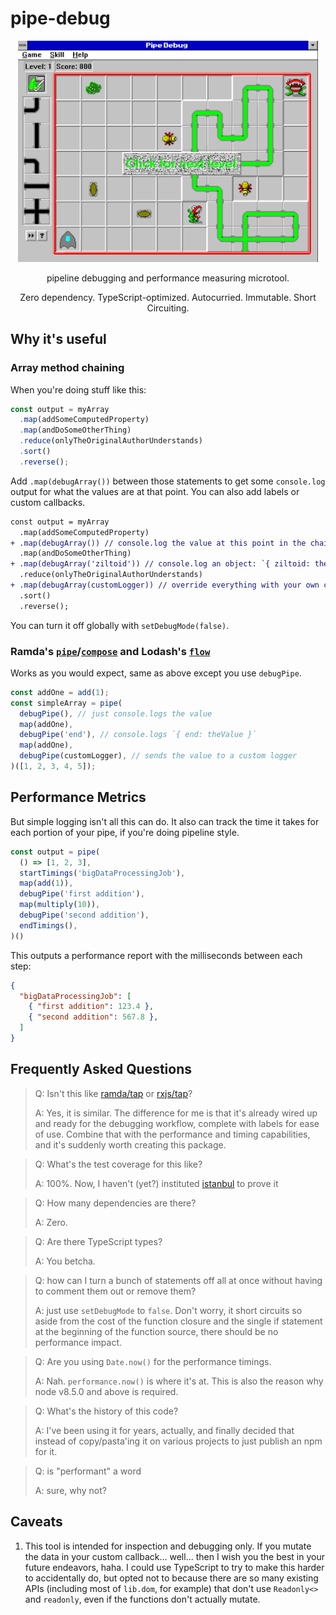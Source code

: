 # pipe-debug

<p align="center">
  <img alt="pipe debugger" src="./assets/pipe-debug.png" width="480">
</p>

<p align="center">
pipeline debugging and performance measuring microtool.
</p>

<p align="center">
Zero dependency. TypeScript-optimized.  Autocurried.  Immutable.  Short Circuiting.
</p>

## Why it's useful

### Array method chaining

When you're doing stuff like this:
```ts
const output = myArray
  .map(addSomeComputedProperty)
  .map(andDoSomeOtherThing)
  .reduce(onlyTheOriginalAuthorUnderstands)
  .sort()
  .reverse();
```

Add `.map(debugArray())` between those statements to get some `console.log` output for what the values are at that point.  You can also add labels or custom callbacks.

```diff
const output = myArray
  .map(addSomeComputedProperty)
+ .map(debugArray()) // console.log the value at this point in the chain
  .map(andDoSomeOtherThing)
+ .map(debugArray('ziltoid')) // console.log an object: `{ ziltoid: theValueAtThisPoint }`
  .reduce(onlyTheOriginalAuthorUnderstands)
+ .map(debugArray(customLogger)) // override everything with your own custom logger
  .sort()
  .reverse();
```

You can turn it off globally with `setDebugMode(false)`.

### Ramda's [`pipe`](https://ramdajs.com/docs/#pipe)/[`compose`](https://ramdajs.com/docs/#compose) and Lodash's [`flow`](https://lodash.com/docs/#flow)

Works as you would expect, same as above except you use `debugPipe`.

```ts
const addOne = add(1);
const simpleArray = pipe(
  debugPipe(), // just console.logs the value
  map(addOne),
  debugPipe('end'), // console.logs `{ end: theValue }`
  map(addOne),
  debugPipe(customLogger), // sends the value to a custom logger
)([1, 2, 3, 4, 5]);
```

## Performance Metrics

But simple logging isn't all this can do.  It also can track the time it takes for each portion of your pipe, if you're doing pipeline style.

```ts
const output = pipe(
  () => [1, 2, 3],
  startTimings('bigDataProcessingJob'),
  map(add(1)),
  debugPipe('first addition'),
  map(multiply(10)),
  debugPipe('second addition'),
  endTimings(),
)()
```

This outputs a performance report with the milliseconds between each step:

```json
{
  "bigDataProcessingJob": [
    { "first addition": 123.4 },
    { "second addition": 567.8 },
  ]
}
```


## Frequently Asked Questions

> Q: Isn't this like [ramda/tap](https://ramdajs.com/docs/#tap) or [rxjs/tap](https://rxjs-dev.firebaseapp.com/api/operators/tap)?
>
> A: Yes, it is similar.  The difference for me is that it's already wired up and ready for the debugging workflow, complete with labels for ease of use.  Combine that with the performance and timing capabilities, and it's suddenly worth creating this package.

> Q: What's the test coverage for this like?
>
> A: 100%.  Now, I haven't (yet?) instituted [istanbul](https://istanbul.js.org/) to prove it

> Q: How many dependencies are there?
>
> A: Zero.

> Q: Are there TypeScript types?
>
> A: You betcha.

> Q: how can I turn a bunch of statements off all at once without having to comment them out or remove them?
>
> A: just use `setDebugMode` to `false`.  Don't worry, it short circuits so aside from the cost of the function closure and the single if statement at the beginning of the function source, there should be no performance impact.

> Q: Are you using `Date.now()` for the performance timings.
>
> A: Nah.  `performance.now()` is where it's at.  This is also the reason why node v8.5.0 and above is required.

> Q: What's the history of this code?
>
> A: I've been using it for years, actually, and finally decided that instead of copy/pasta'ing it on various projects to just publish an npm for it.

> Q: is "performant" a word
>
> A: sure, why not?
## Caveats

1. This tool is intended for inspection and debugging only.  If you mutate the data in your custom callback... well... then I wish you the best in your future endeavors, haha.  I could use TypeScript to try to make this harder to accidentally do, but opted not to because there are so many existing APIs (including most of `lib.dom`, for example) that don't use `Readonly<>` and `readonly`, even if the functions don't actually mutate.
